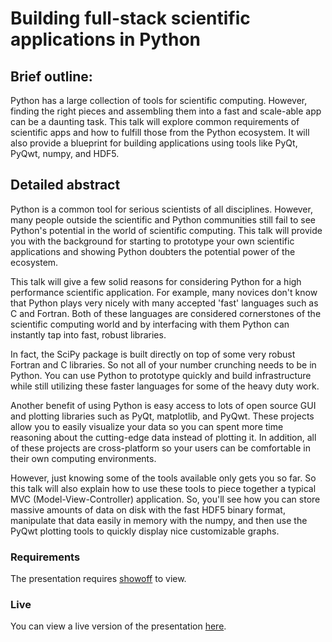 # Building full-stack scientific applications in Python

## Brief outline:

Python has a large collection of tools for scientific computing.  However,
finding the right pieces and assembling them into a fast and scale-able app can
be a daunting task.  This talk will explore common requirements of scientific
apps and how to fulfill those from the Python ecosystem.  It will also provide
a blueprint for building applications using tools like PyQt, PyQwt, numpy, and
HDF5.

## Detailed abstract

Python is a common tool for serious scientists of all disciplines. However,
many people outside the scientific and Python communities still fail to see
Python's potential in the world of scientific computing.  This talk will
provide you with the background for starting to prototype your own scientific
applications and showing Python doubters the potential power of the ecosystem.

This talk will give a few solid reasons for considering Python for a high
performance scientific application.  For example, many novices don't
know that Python plays very nicely with many accepted 'fast' languages such
as C and Fortran.  Both of these languages are considered cornerstones of the
scientific computing world and by interfacing with them Python can instantly
tap into fast, robust libraries.

In fact, the SciPy package is built directly on top of some very robust Fortran
and C libraries.  So not all of your number crunching needs to be in Python.
You can use Python to prototype quickly and build infrastructure while still
utilizing these faster languages for some of the heavy duty work.

Another benefit of using Python is easy access to lots of open source GUI and
plotting libraries such as PyQt, matplotlib, and PyQwt.  These projects allow
you to easily visualize your data so you can spent more time reasoning about
the cutting-edge data instead of plotting it.  In addition, all of these
projects are cross-platform so your users can be comfortable in their own
computing environments.

However, just knowing some of the tools available only gets you so far.  So
this talk will also explain how to use these tools to piece together a typical
MVC (Model-View-Controller) application.  So, you'll see how you can store
massive amounts of data on disk with the fast HDF5 binary format, manipulate
that data easily in memory with the numpy, and then use the PyQwt plotting
tools to quickly display nice customizable graphs.

### Requirements

The presentation requires [showoff](https://github.com/schacon/showoff) to
view.

### Live

You can view a live version of the presentation
[here](http://durden.github.com/python_science_apps).
